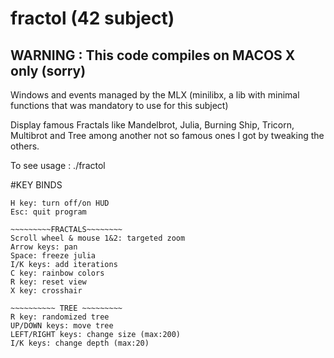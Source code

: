 # fractol (42 subject)

## WARNING : This code compiles on MACOS X only (sorry)

Windows and events managed by the MLX (minilibx, a lib with minimal functions that was mandatory to use for this subject)

Display famous Fractals like Mandelbrot, Julia, Burning Ship, Tricorn,
Multibrot and Tree among another not so famous ones I got by tweaking the others.

To see usage : ./fractol

#KEY BINDS
~~~~~~~~~ HELP ~~~~~~~~~~ 
H key: turn off/on HUD 
Esc: quit program

~~~~~~~~~FRACTALS~~~~~~~~ 
Scroll wheel & mouse 1&2: targeted zoom 
Arrow keys: pan 
Space: freeze julia 
I/K keys: add iterations 
C key: rainbow colors 
R key: reset view 
X key: crosshair

~~~~~~~~~~ TREE ~~~~~~~~~ 
R key: randomized tree 
UP/DOWN keys: move tree 
LEFT/RIGHT keys: change size (max:200) 
I/K keys: change depth (max:20)
